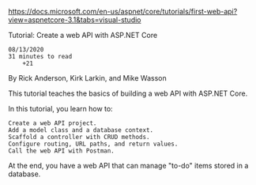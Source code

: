 https://docs.microsoft.com/en-us/aspnet/core/tutorials/first-web-api?view=aspnetcore-3.1&tabs=visual-studio

Tutorial: Create a web API with ASP.NET Core

    08/13/2020
    31 minutes to read
        +21 

By Rick Anderson, Kirk Larkin, and Mike Wasson

This tutorial teaches the basics of building a web API with ASP.NET Core.

In this tutorial, you learn how to:

    Create a web API project.
    Add a model class and a database context.
    Scaffold a controller with CRUD methods.
    Configure routing, URL paths, and return values.
    Call the web API with Postman.

At the end, you have a web API that can manage "to-do" items stored in a database.